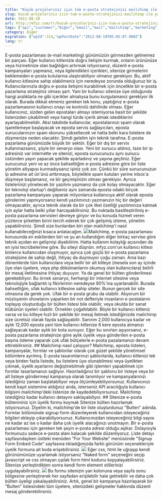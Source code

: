```yaml
---
title: "Küçük projeleriniz için tüm e-posta stratejinizi mailchimp ile yapın"
slug: kucuk-projeleriniz-icin-tum-e-posta-stratejinizi-mailchimp-ile-yapin
date: 2012-08-10
url: http://mfyz.com/tr/kucuk-projeleriniz-icin-tum-e-posta-stratejinizi-mailchimp-ile-yapin/
tags: ["api","customer","Diğer","email","mail","mailchimp","marketing","newsletter","subscription","unsubscribe"]
category: Diğer
migration: {"wpId":314,"wpPostDate":"2012-08-10T05:05:07.000Z"}
lang: tr
---
```


E-posta pazarlaması (e-mail marketing) günümüzün görmezden gelinemez bir parçası. Eğer kullanıcı kitlenizle doğru iletişim kurmak, onların ürününüze veya hizmetinize olan bağlılığını artırmak istiyorsanız, düzenli e-posta kampanyaları yapmanız, veya ilgilendikleri içerikleri, sitenize girmelerini beklemeden e-posta kutularına ulaştırabiliyor olmanız gerekiyor. Bu, aktif kullanıcı kitlesine sahip olabilmeniz için neredeyse zorunda olduğunuz bir iş. Kullanıcılarınızla doğru e-posta iletişimi kurabilmek için öncelikle bir e-posta pazarlama stratejiniz olması şart. Yani bir kullanıcı sitenize üye olduğunda hangi aralıklarla ne gibi içerikler almalıysa bunu kurgulamanız gerekiyor ilk olarak. Burada dikkat etmeniz gereken tek konu, yaptığınız e-posta pazarlamasının kullanıcı onayı ve kontrolü dahilinde olması. Eğer kullanıcınız, sizden gelen epostaları almayı istemiyorsa basit bir şekilde listenizden çıkabilmeli veya hangi türde içerik almak istediklerini ayarlayabilmelidir. Aksi takdirde kullanıcılar, epostalarınızı spam olarak işaretlemeye başlayacak ve eposta servis sağlayıcıları, eposta sunucularınızın spam skorunu yükseltecek ve hatta belki kara listelere de düşmenize neden olacaktır. Şimdi gelelim işin teknik tarafına. E-posta pazarlama günümüzde büyük bir sektör. Eğer bir dış bir servis kullanmazsanız, şöyle bir senaryo olası. Yeni bir sunucu aldınız, taze bir ip adresiniz var internette ve sitenizi, eposta sunucunuzu aynı sunucu üstünden yayın yapacak şekilde ayarladınız ve yayına geçtiniz. Eğer sunucunuz yeni ve az önce bahsettiğim e-posta adresine göre bir liste yönetim altyapısı kurmadıysanız işiniz çok zor. Çünkü bir süre sunucunuzun ip adresine ait ün'ünü arttırmaya, böylelikle spam kutuları yerine inbox'a düşmeye başlamanız, ve bir geçmişinizin olması gerekiyor. Ayrıca listelerinizi yönetecek bir yazılımı yazmanız da çok kolay olmayacaktır. Eğer bir teknoloji startup'i değilseniz aynı zamanda eposta odaklı birçok pazarlama kampanyası yaparak milyonlarca kullanıcıya aktif olarak eposta gönderimi yapmıyorsanız kendi yazılımınızı yazmanızın hiç bir değeri olmayacaktır, ayrıca teknik olarak da bir çok ilkel özelliği yazılımınıza katmak için aylar hatta belki yıllar harcayabilirsiniz. Bu noktada basitleştirilmiş e-posta pazarlama servisleri devreye giriyor ve bu konuda hizmet veren yüzlerce şirketten birini tercih ederek bir çok gelişmiş izleme, yönetim yapabilirsiniz. Şimdi size bunlardan biri olan mailchimp'i nasıl kullanabileceğinizi kısaca anlatacağım. ![](/images/archive/tr/2012/08/mailchimp_logo.png)Mailchimp, e-posta pazarlaması konusunda en eskilerden biri ve şu an kullandığım diğer birkaç servise göre teknik açıdan en gelişmişi diyebilirim. Hatta kullanım kolaylığı açısından da en iyisi tecrübelerime göre. Bu siteyi düşnün. mfyz.com'un kullanıcı kitlesi binlerce kullanıcıdan oluşmuyor, ayrıca çok güçlü bir e-posta pazarlama stratejisine de sahip değil, ihtiyaç da duymuyor çoğu zaman. Ama bazı dönemlerde tüm kullanıcılara veya bellir bir alt kitleye (mesela son ay içinde üye olan üyelere, veya php dökümanlarını okumuş olan kullanıcılara) belirli bir mesaj iletilmesine ihtiyaç duyuyor. Ya da genel bir bülten gönderilmesi gerekebiliyor. Bu örnek senaryo, herhangi bir internet sitesine veya teknolojiyle bağlantılı iş fikirlerinin neredeyse 90%'ina uyarlanabilir. Burada bahsettiğim, ufak kullanıcı kitlesine sahip siteler. Bunun gerçek bir site olmasına da gerek yok. Ufak bir e-posta grubu da olabilir. Atıyorum bir müzisyenin showlarını yaparken bir not defteriyle insanların e-postalarını toplayıp oluşturduğu bir bülten listesi bile olabilir, veya okulda bir sanat klübünün üyeleri olabilir. Örnekler çoğaltılabilir. Böyle bir kullanıcı kitleniz varsa ve bu kitleye hızlı bir şekilde bir mesaj iletmek istediğinizde mailchimp size ücretsiz olarak fayda sağlayabilir. Sanırım 2,000 kullanıcıya kadar ve aylık 12,000 eposta yani tüm kullanıcı kitlenize 6 kere eposta atmanızı sağlayacak kadar aylık bir kota sunuyor. Eğer bu sınırları aşıyorsanız, e-posta pazarlama stratejinize göre aylık üyelik veya gönderilen e-posta başına ödeme yaparak çok ufak bütçelerle e-posta pazalamanızı devam ettirebilirsiniz. ## Mailchimp nasıl çalışıyor? Mailchimp, eposta listeleri, kampanyalar, formlar ve şablonlar olarak çok güzel şekilde yönetimsel bölümlere ayrılmış. E-posta tasarımlarınızı şablonlarda, kullanıcı kitlenizi tek veya birden fazla listede, bu listelere üye olunabilmesi veya üyelikten çıkmak, üyelik ayarlarını değiştirebilmek gibi işlemleri yapabilmek için formlar tasarlamanızı sağlıyor. Hazırladığınız bir şablonu bir listeye veya bir alt listeye göndermeyi kampanya olarak tanımlıyor ve kampanyalarınızı istediğiniz zaman başlatabiliyor veya ölçümleyebiliyorsunuz. Kullanıcınızı kendi kayıt sistemine aldığınız anda, isterseniz API aracılığıyla kullanıcı bilgisini mailchimp'deki listenize de kaydedebiliyorsunuz. Mailchimp istediğiniz kadar kullanıcı detayını saklayabiliyor. ## Sitenize e-posta bültenininiz için üyelik formu koymak Sitenize bülten hazırlamak istiyorsunuz. Diyelim ki, mailchimp'de bir liste oluşturdunuz "Bulten" adında. Formlar bölümünde signup form düzenleyerek kullanıcıdan isteyeceğiniz bilgileri ekleyip çıkarabiliyorsunuz. Kullanıcınızdan isteyeceğiniz bilgi sayısı ne kadar az ise o kadar daha çok üyelik alacağınızı unutmayın. Bir e-posta pazarlaması için gereken tek şeyin e-posta adresi olduğu aşikar. Dolayısıyla formunuzu sadece e-posta alanı kalacak şekilde düzenliyoruz. Liste detayı sayfasındayken üstteki menüden "For Your Website" menüsünde "Signup Form Embed Code" sayfasına tıkladığımızda farklı görünüm seçenekleriyle üyelik formuna ait koda erişebilirsiniz. ![](/images/archive/tr/2012/08/mailchimp_embed.gif) Eğer css, html ile uğraşıp kendi görünümünüze uyarlamak istiyorsanız "Naked form" seçeneğini seçip javascript ve css olmayan çıplak form html kodunu kopyalayabilirsiniz. Sitenize yerleştirdikten sonra kendi form element stillerinizi uygulayabilirsiniz. ![](/images/archive/tr/2012/08/mailchimp_form_code.gif) Bu formu sitenizin yan kolonuna veya sayfa sonu bölgesine yerleştirerek her sayfadan erişilebilir hale getirebilir ve daha çok bülten üyeligi yakalayabilirsiniz. Artık, genel bir kampanya hazırlayarak bir "Bulten" listesindeki tüm üyelere, sitenizdeki gelişmeler hakkında düzenli mesaj gönderebilirsiniz.